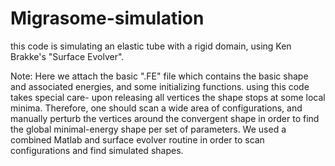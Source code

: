 # Migrasome-simulation
this code is simulating an elastic tube with a rigid domain, using Ken Brakke's "Surface Evolver".

Note: Here we attach the basic ".FE" file which contains the basic shape and associated energies, and some initializing functions.
using this code takes special care- upon releasing all vertices the shape stops at some local minima. Therefore, one should scan a wide area of configurations, and manually perturb the vertices around the convergent shape in order to find the global minimal-energy shape per set of parameters. We used a combined Matlab and surface evolver routine in order to scan configurations and find simulated shapes.
